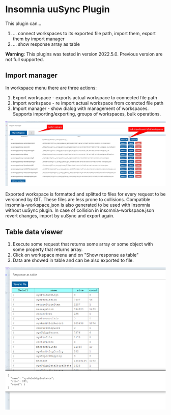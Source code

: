 # Insomnia uuSync Plugin

This plugin can...

1. ... connect workspaces to its exported file path, import them, export them by import manager
2. ... show response array as table

**Warning**: This plugins was tested in version 2022.5.0. Previous version are not full supported.

## Import manager

In workspace menu there are three actions:

1. Export workspace - exports actual workspace to connected file path
2. Import workspace - re import actual workspace from conncted file path
3. Import manager - show dialog with management of workspaces. Supports importing/exporting, groups of workspaces, bulk operations.

![Import manager](screens/import-manager.png "Import Manager")

Exported workspace is formatted and splitted to files for every request to be versioned by GIT. These files are less prone to collisions. Compatible insomnia-workspace.json is also generated to be used with Insomnia without uuSync plugin. In case of collision in insomnia-workspace.json revert changes, import by uuSync and export again.

## Table data viewer

1. Execute some request that returns some array or some object with some property that returns array.
2. Click on workspace menu and on "Show response as table"
3. Data are showed in table and can be also exported to file.

![Table data viewer](screens/table-viewer.png "Table data viewer")
